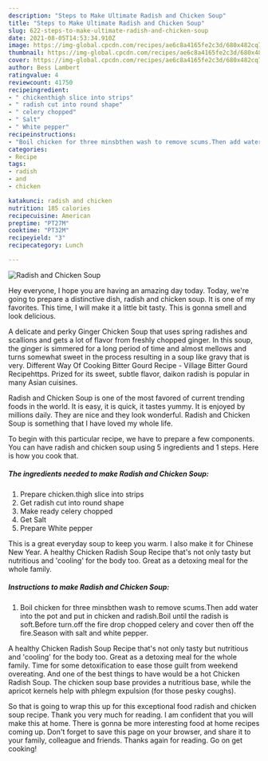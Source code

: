 ```yaml
---
description: "Steps to Make Ultimate Radish and Chicken Soup"
title: "Steps to Make Ultimate Radish and Chicken Soup"
slug: 622-steps-to-make-ultimate-radish-and-chicken-soup
date: 2021-08-05T14:53:34.910Z
image: https://img-global.cpcdn.com/recipes/ae6c8a4165fe2c3d/680x482cq70/radish-and-chicken-soup-recipe-main-photo.jpg
thumbnail: https://img-global.cpcdn.com/recipes/ae6c8a4165fe2c3d/680x482cq70/radish-and-chicken-soup-recipe-main-photo.jpg
cover: https://img-global.cpcdn.com/recipes/ae6c8a4165fe2c3d/680x482cq70/radish-and-chicken-soup-recipe-main-photo.jpg
author: Bess Lambert
ratingvalue: 4
reviewcount: 41750
recipeingredient:
- " chickenthigh slice into strips"
- " radish cut into round shape"
- " celery chopped"
- " Salt"
- " White pepper"
recipeinstructions:
- "Boil chicken for three minsbthen wash to remove scums.Then add water into the pot and put in chicken and radish.Boil until the radish is soft.Before turn.off the fire drop chopped celery and cover then off the fire.Season with salt and white pepper."
categories:
- Recipe
tags:
- radish
- and
- chicken

katakunci: radish and chicken 
nutrition: 185 calories
recipecuisine: American
preptime: "PT27M"
cooktime: "PT32M"
recipeyield: "3"
recipecategory: Lunch

---
```



![Radish and Chicken Soup](https://img-global.cpcdn.com/recipes/ae6c8a4165fe2c3d/680x482cq70/radish-and-chicken-soup-recipe-main-photo.jpg)

Hey everyone, I hope you are having an amazing day today. Today, we're going to prepare a distinctive dish, radish and chicken soup. It is one of my favorites. This time, I will make it a little bit tasty. This is gonna smell and look delicious.

A delicate and perky Ginger Chicken Soup that uses spring radishes and scallions and gets a lot of flavor from freshly chopped ginger. In this soup, the ginger is simmered for a long period of time and almost mellows and turns somewhat sweet in the process resulting in a soup like gravy that is very. Different Way Of Cooking Bitter Gourd Recipe - Village Bitter Gourd Recipehttps. Prized for its sweet, subtle flavor, daikon radish is popular in many Asian cuisines.

Radish and Chicken Soup is one of the most favored of current trending foods in the world. It is easy, it is quick, it tastes yummy. It is enjoyed by millions daily. They are nice and they look wonderful. Radish and Chicken Soup is something that I have loved my whole life.


To begin with this particular recipe, we have to prepare a few components. You can have radish and chicken soup using 5 ingredients and 1 steps. Here is how you cook that.

<!--inarticleads1-->

##### The ingredients needed to make Radish and Chicken Soup:

1. Prepare  chicken.thigh slice into strips
1. Get  radish cut into round shape
1. Make ready  celery chopped
1. Get  Salt
1. Prepare  White pepper


This is a great everyday soup to keep you warm. I also make it for Chinese New Year. A healthy Chicken Radish Soup Recipe that&#39;s not only tasty but nutritious and &#39;cooling&#39; for the body too. Great as a detoxing meal for the whole family. 

<!--inarticleads2-->

##### Instructions to make Radish and Chicken Soup:

1. Boil chicken for three minsbthen wash to remove scums.Then add water into the pot and put in chicken and radish.Boil until the radish is soft.Before turn.off the fire drop chopped celery and cover then off the fire.Season with salt and white pepper.


A healthy Chicken Radish Soup Recipe that&#39;s not only tasty but nutritious and &#39;cooling&#39; for the body too. Great as a detoxing meal for the whole family. Time for some detoxification to ease those guilt from weekend overeating. And one of the best things to have would be a hot Chicken Radish Soup. The chicken soup base provides a nutritious base, while the apricot kernels help with phlegm expulsion (for those pesky coughs). 

So that is going to wrap this up for this exceptional food radish and chicken soup recipe. Thank you very much for reading. I am confident that you will make this at home. There is gonna be more interesting food at home recipes coming up. Don't forget to save this page on your browser, and share it to your family, colleague and friends. Thanks again for reading. Go on get cooking!
